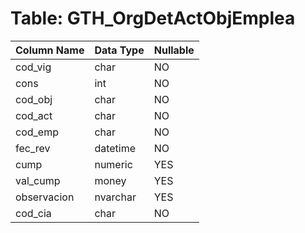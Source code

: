# Table: GTH_OrgDetActObjEmplea

| Column Name | Data Type | Nullable |
|-------------|-----------|----------|
| cod_vig | char | NO |
| cons | int | NO |
| cod_obj | char | NO |
| cod_act | char | NO |
| cod_emp | char | NO |
| fec_rev | datetime | NO |
| cump | numeric | YES |
| val_cump | money | YES |
| observacion | nvarchar | YES |
| cod_cia | char | NO |
